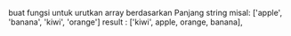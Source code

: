 buat fungsi untuk urutkan array berdasarkan Panjang string
misal: ['apple', 'banana', 'kiwi', 'orange']
result : ['kiwi', apple, orange, banana],
